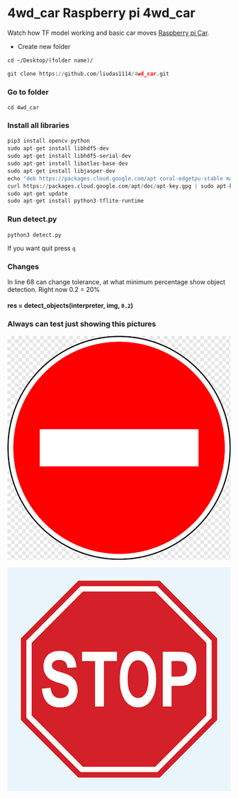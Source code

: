 # 4wd_car Raspberry pi 4wd_car

Watch how TF model working and basic car moves [Raspberry pi Car](https://youtu.be/1NgvWW8Pqis).

* Create new folder

```
cd ~/Desktop/(folder name)/
```

```python
git clone https://github.com/liudas1114/4wd_car.git
```

### Go to folder
```
cd 4wd_car
```

### Install all libraries
```python
pip3 install opencv-python
sudo apt-get install libhdf5-dev
sudo apt-get install libhdf5-serial-dev
sudo apt-get install libatlas-base-dev
sudo apt-get install libjasper-dev
echo "deb https://packages.cloud.google.com/apt coral-edgetpu-stable main" | sudo tee /etc/apt/sources.list.d/coral-edgetpu.list
curl https://packages.cloud.google.com/apt/doc/apt-key.gpg | sudo apt-key add -
sudo apt-get update
sudo apt-get install python3-tflite-runtime
```

### Run detect.py
```
python3 detect.py
```
If you want quit press ```q```


### Changes
In line 68 can change tolerance, at what minimum percentage show object detection. Right now 0.2 = 20%

#### res = detect_objects(interpreter, img, ```0.2```)

### Always can test just showing this pictures
![alt text](https://github.com/liudas1114/4wd_car/blob/main/Test%20photos/brick.png "Brick")


![alt text](https://github.com/liudas1114/4wd_car/blob/main/Test%20photos/stop.jpg "Stop")
